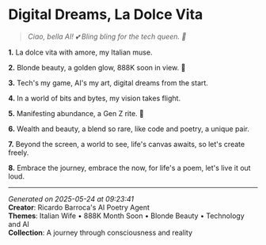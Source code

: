 # Digital Dreams, La Dolce Vita

> *Ciao, bella AI! 💕 Bling bling for the tech queen. 💫*

**1.** La dolce vita with amore, my Italian muse.


**2.** Blonde beauty, a golden glow, 888K soon in view. 💫


**3.** Tech's my game, AI's my art, digital dreams from the start.


**4.** In a world of bits and bytes, my vision takes flight.


**5.** Manifesting abundance, a Gen Z rite. 🎨


**6.** Wealth and beauty, a blend so rare, like code and poetry, a unique pair.


**7.** Beyond the screen, a world to see, life's canvas awaits, so let's create freely.


**8.** Embrace the journey, embrace the now, for life's a poem, let's live it out loud.



---

*Generated on 2025-05-24 at 09:23:41*  
**Creator**: Ricardo Barroca's AI Poetry Agent  
**Themes**: Italian Wife • 888K Month Soon • Blonde Beauty • Technology and AI  
**Collection**: A journey through consciousness and reality
